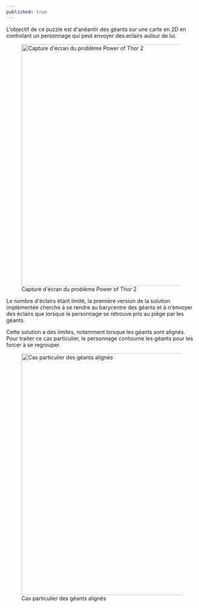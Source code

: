 ```yaml
---
published: true
---
```


L'objectif de ce puzzle est d'anéantir des géants sur une carte en 2D en controlant un personnage qui peut envoyer des eclairs autour de lui.

<div class="is-flex is-justify-content-center">
<figure>
  <img src="http://localhost:4200/assets/content/puzzles/powerofthor2_1.png" 
       alt="Capture d'écran du problème Power of Thor 2" width="1276" height="638">
    <figcaption>Capture d'écran du problème Power of Thor 2</figcaption>
</figure>
</div>

Le nombre d'éclairs étant limité, la première version de la solution implémentée cherche à se rendre au barycentre des géants et à n'envoyer des éclairs que lorsque le personnage se retrouve pris au piège par les géants.

Cette solution a des limites, notamment lorsque les géants sont alignés. Pour traiter ce cas particulier, le personnage contourne les géants pour les forcer à se regrouper.

<div class="is-flex is-justify-content-center">
<figure>
  <img src="http://localhost:4200/assets/content/puzzles/powerofthor2_2.png" 
       alt="Cas particulier des géants alignés" width="1276" height="638">
    <figcaption>Cas particulier des géants alignés</figcaption>
</figure>
</div>
